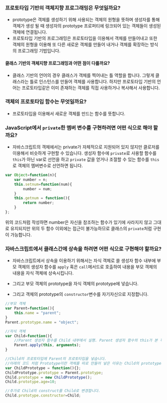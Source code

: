 ### 프로토타입 기반의 객체지향 프로그래밍은 무엇일까요?
* prototype은 객체를 생성하기 위해 사용되는 객체의 원형을 뜻하며 생성자를 통해 객체가 생성 될 때 생성자의 prototype 프로퍼티에 링크되어 있는 객체들이 생성된 객체에 연결됩니다.
* 프로토타입 기반의 프로그래밍은 프로토타입을 이용해서 객체를 만들어내고 또한 객체의 원형을 이용해 또 다른 새로운 객체를 만들어 내거나 객체를 확장하는 방식의 프로그래밍 기법입니다.

#### 클래스 기반의 객체지향 프로그래밍과 어떤 점이 다를까요?
* 클래스 기반의 언어의 경우 클래스가 객체를 찍어내는 틀 역할을 합니다. 그렇게 클래스라는 틀로 인스턴스를 만들어 객체를 사용합니다. 하지만 프로토타입 기반의 언어는 프로토타입같은 이미 존재하는 객체를 직접 사용하거나 복사해서 사용합니다.

### 객체의 프로토타입 함수는 무엇일까요?
* 프로토타입을 이용해서 새로운 객체를 만드는 함수를 뜻합니다.

### JavaScript에서 `private`한 멤버 변수를 구현하려면 어떤 식으로 해야 할까요?
* 자바스크립트의 객체에서는 private가 자체적으로 지원되어 있지 않지만 클로저를 이용해서 비슷하게 구현할 수 있습니다.
생성자 함수에 `private`로 사용할 함수를 `this`가 아닌 var로 선언을 하고 `private` 값을 얻거나 조절할 수 있는 함수를 `this`로 객체의 멤버변수로 선언하면 됩니다.

```javascript
var Object=function(n){
	var number = n;
	this.setnum=function(num){
		number = num;
	}
	this.getnum = function(){
		return number;
	}
};
```

위의 코드처럼 작성하면 number은 자신을 참조하는 함수가 있기에 사라지지 않고 그대로 유지되지만 위의 두 함수 이외에는 접근이 불가능하므로 클래스의 `private`처럼 구현이 가능합니다.

### 자바스크립트에서 클래스간에 상속을 하려면 어떤 식으로 구현해야 할까요?
* 자바스크립트에서 상속을 이용하기 위해서는 자식 객체로 쓸 생성자 함수 내부에 부모 객체의 생성자 함수를 `apply` 혹은 `call`메서드로 호출하여 내용을 부모 객체의 내용을 자식 객체에 상속시킵니다.

* 그리고 부모 객체의 prototype을 자식 객체의 prototype에 넣습니다.

* 그리고 객체의 prototype의 `constructor`변수를 자기자신으로 지정합니다.

```javascript
//부모 객체
var Parent=function(){
	this.name = "parent";
}
Parent.prototype.name = "object";

//자식 객체
var Child=function(){
	//Parent 생성자 함수를 Child 내부에서 실행. Parent 생성자 함수의 this가 본 객체로 변경
	Parent.apply(this, arguments);
}

//Child의 프로토타입에 Parent의 프로토타입을 넣습니다.
//아래의 코드 처럼 Prototype이란 객체를 따로 만들어 넣은 이유는 Child의 prototype의 멤버변수의 변경 및 추가가 Parent의 prototype에 영향을 미치지 않기 위해서 입니다.
var ChildPrototype = function(){};
ChildPrototype.prototype = Parent.prototype;
Child.prototype = new ChildPrototype();
Child.prototype.age=10;

//추가로 Child의 construct를 Child로 변경합니다.
Child.prototype.constructor=Child;
```